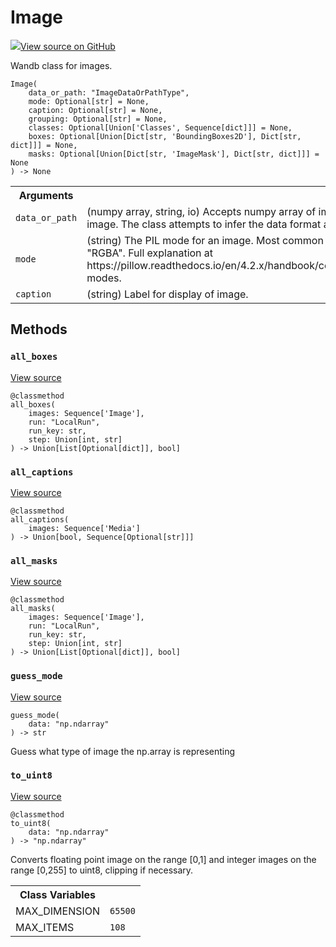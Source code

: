 # Image



[![](https://www.tensorflow.org/images/GitHub-Mark-32px.png)View source on GitHub](https://www.github.com/wandb/client/tree/v0.10.31.dev1/wandb/sdk/data_types.py#L1527-L1997)




Wandb class for images.

<pre><code>Image(
    data_or_path: "ImageDataOrPathType",
    mode: Optional[str] = None,
    caption: Optional[str] = None,
    grouping: Optional[str] = None,
    classes: Optional[Union['Classes', Sequence[dict]]] = None,
    boxes: Optional[Union[Dict[str, 'BoundingBoxes2D'], Dict[str, dict]]] = None,
    masks: Optional[Union[Dict[str, 'ImageMask'], Dict[str, dict]]] = None
) -> None</code></pre>





<!-- Tabular view -->
<table>
<tr><th>Arguments</th></tr>

<tr>
<td>
<code>data_or_path</code>
</td>
<td>
(numpy array, string, io) Accepts numpy array of
image data, or a PIL image. The class attempts to infer
the data format and converts it.
</td>
</tr><tr>
<td>
<code>mode</code>
</td>
<td>
(string) The PIL mode for an image. Most common are "L", "RGB",
"RGBA". Full explanation at https://pillow.readthedocs.io/en/4.2.x/handbook/concepts.html#concept-modes.
</td>
</tr><tr>
<td>
<code>caption</code>
</td>
<td>
(string) Label for display of image.
</td>
</tr>
</table>



## Methods

<h3 id="all_boxes"><code>all_boxes</code></h3>

<a target="_blank" href="https://www.github.com/wandb/client/tree/v0.10.31.dev1/wandb/sdk/data_types.py#L1946-L1967">View source</a>

<pre><code>@classmethod</code>
<code>all_boxes(
    images: Sequence['Image'],
    run: "LocalRun",
    run_key: str,
    step: Union[int, str]
) -> Union[List[Optional[dict]], bool]</code></pre>




<h3 id="all_captions"><code>all_captions</code></h3>

<a target="_blank" href="https://www.github.com/wandb/client/tree/v0.10.31.dev1/wandb/sdk/data_types.py#L1969-L1973">View source</a>

<pre><code>@classmethod</code>
<code>all_captions(
    images: Sequence['Media']
) -> Union[bool, Sequence[Optional[str]]]</code></pre>




<h3 id="all_masks"><code>all_masks</code></h3>

<a target="_blank" href="https://www.github.com/wandb/client/tree/v0.10.31.dev1/wandb/sdk/data_types.py#L1923-L1944">View source</a>

<pre><code>@classmethod</code>
<code>all_masks(
    images: Sequence['Image'],
    run: "LocalRun",
    run_key: str,
    step: Union[int, str]
) -> Union[List[Optional[dict]], bool]</code></pre>




<h3 id="guess_mode"><code>guess_mode</code></h3>

<a target="_blank" href="https://www.github.com/wandb/client/tree/v0.10.31.dev1/wandb/sdk/data_types.py#L1817-L1831">View source</a>

<pre><code>guess_mode(
    data: "np.ndarray"
) -> str</code></pre>

Guess what type of image the np.array is representing


<h3 id="to_uint8"><code>to_uint8</code></h3>

<a target="_blank" href="https://www.github.com/wandb/client/tree/v0.10.31.dev1/wandb/sdk/data_types.py#L1833-L1855">View source</a>

<pre><code>@classmethod</code>
<code>to_uint8(
    data: "np.ndarray"
) -> "np.ndarray"</code></pre>

Converts floating point image on the range [0,1] and integer images
on the range [0,255] to uint8, clipping if necessary.





<!-- Tabular view -->
<table>
<tr><th>Class Variables</th></tr>

<tr>
<td>
MAX_DIMENSION<a id="MAX_DIMENSION"></a>
</td>
<td>
<code>65500</code>
</td>
</tr><tr>
<td>
MAX_ITEMS<a id="MAX_ITEMS"></a>
</td>
<td>
<code>108</code>
</td>
</tr>
</table>

